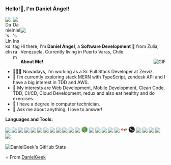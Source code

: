 <!--
### Hi there 👋, i


**DanielGeek/DanielGeek** is a ✨ _special_ ✨ repository because its `README.md` (this file) appears on your GitHub profile.

Here are some ideas to get you started:

- 🔭 I’m currently working on ....
- 🌱 I’m currently learning ...
- 👯 I’m looking to collaborate on ...
- 🤔 I’m looking for help with ...
- 💬 Ask me about ...
- 📫 How to reach me: ...
- 😄 Pronouns: ...
- ⚡ Fun fact: ...
-->

<h3 title="hehehe"> Hello!👋, I'm Daniel Ángel!</h3>

<a href="https://www.linkedin.com/in/daniel-angel/">
  <img align="left" alt="Daniel's LinkdeIn" width="24px" src="https://www.vectorlogo.zone/logos/linkedin/linkedin-icon.svg" />
</a>
<a href="https://www.instagram.com/daniel.angel.b/">
  <img align="left" alt="Daniel's Instagram" width="24px" src="https://www.vectorlogo.zone/logos/instagram/instagram-icon.svg" />
</a>
<!--
<a href="https://www.facebook.com/">
  <img align="left" alt="Daniel's Facebook" width="24px" src="https://cdn.jsdelivr.net/npm/simple-icons@v3/icons/facebook.svg" />
</a>
-->
<br>
<br>
<img src="https://komarev.com/ghpvc/?username=DanielGeek&color=blue">
<br />
<br />

Hi there, I'm **Daniel Ángel**, a **Software Development** 🚀 from Zulia, Venezuela, Currently living in Puerto Varas, Chile.

  <img align="right" alt="GIF" src="https://i.pinimg.com/originals/e4/26/70/e426702edf874b181aced1e2fa5c6cde.gif" />

**About Me!**

- 👨🏽‍💻 Nowadays, I’m working as a Sr. Full Stack Developer at Zerviz.
- 🌱 I’m currently exploring stack MERN with TypeScript, zendesk API and I have a big interest in TDD and AWS. 
- 🤔 My interests are Web Development, Mobile Development, Clean Code, TDD, CI/CD, Cloud Development, redux and also eat healthy and do exercises.
- 💼 I have a degree in computer technician.
- 💬 Ask me about anything, I love to answer!
<!--
 - 📫 Email me at [zamran.butt.1@gmail.com](mailto:zamran.butt.1@gmail.com).
 - 📝 See my [Curriculum Vitae](https://drive.google.com/file/d/1PxlxLA6vGXslYmwybcA_dlr4uQhq-tkm/view?usp=sharing) to get more info. 
 -->


**Languages and Tools:**  


<!-- <code><img height="20" src="https://raw.githubusercontent.com/github/explore/80688e429a7d4ef2fca1e82350fe8e3517d3494d/topics/python/python.png"></code> -->
<a href="https://stackshare.io/danielgeek/my-stack" target="_blank"><code><img height="20" src="https://camo.githubusercontent.com/748cd47c21af4a2fe8c56dcf50d11dd51195f5de67eeea434ef03c1f06006147/687474703a2f2f696d672e736869656c64732e696f2f62616467652f746563682d737461636b2d3036393066612e7376673f7374796c653d666c6174"></code></a>
<code title="Javascript"><img height="20" src="https://github.com/tomchen/stack-icons/raw/master/logos/javascript.svg"></code>
<code title="React"><img height="20" src="https://github.com/tomchen/stack-icons/raw/master/logos/react.svg"></code>
<code title="Redux"><img height="20" src="https://github.com/tomchen/stack-icons/raw/master/logos/redux.svg"></code>
<code title="Typescript"><img height="20" src="https://github.com/tomchen/stack-icons/raw/master/logos/typescript-icon.svg"></code>
<code title="React Native"><img height="20" src="https://github.com/tomchen/stack-icons/raw/master/logos/react.svg"></code>
<code title="Socket.IO"><img height="20" src="https://github.com/tomchen/stack-icons/raw/master/logos/socket.io.svg"></code>
<code title="Express"><img height="20" src="https://github.com/tomchen/stack-icons/raw/master/logos/express.svg"></code>
<code title="Webpack"><img height="20" src="https://github.com/tomchen/stack-icons/raw/master/logos/webpack.svg"></code>
<code title="Babel"><img height="20" src="https://github.com/tomchen/stack-icons/raw/master/logos/babel.svg"></code>
<code title="Jest"><img height="20" src="https://github.com/tomchen/stack-icons/raw/master/logos/jest.svg"></code>
<code title="AWS"><img height="20" src="https://github.com/tomchen/stack-icons/raw/master/logos/aws.svg"></code>
<code title="Node"><img height="20" src="https://raw.githubusercontent.com/github/explore/80688e429a7d4ef2fca1e82350fe8e3517d3494d/topics/nodejs/nodejs.png"></code>
<code title="MongoDB"><img height="20" src="https://github.com/tomchen/stack-icons/raw/master/logos/mongodb-icon.svg"></code>
<code title="MySQL"><img height="20" src="https://github.com/tomchen/stack-icons/raw/master/logos/mysql.svg"></code>
<code title="GraphQL"><img height="20" src="https://github.com/tomchen/stack-icons/raw/master/logos/graphql.svg"></code>
<code title="Docker"><img height="20" src="https://github.com/tomchen/stack-icons/raw/master/logos/docker-icon.svg"></code>
<code title="Kubernetes"><img height="20" src="https://github.com/tomchen/stack-icons/raw/master/logos/kubernetes.svg"></code>
<code title="Git"><img height="20" src="https://raw.githubusercontent.com/github/explore/80688e429a7d4ef2fca1e82350fe8e3517d3494d/topics/git/git.png"></code>
<code title="CLI"><img height="20" src="https://raw.githubusercontent.com/github/explore/80688e429a7d4ef2fca1e82350fe8e3517d3494d/topics/terminal/terminal.png"></code>
<code title="GNU Linux"><img height="20" src="https://github.com/tomchen/stack-icons/raw/master/logos/linux-tux.svg"></code>
<code title="PHP"><img height="20" src="https://github.com/tomchen/stack-icons/raw/master/logos/php.svg"></code>
<code title="JQuery"><img height="20" src="https://github.com/tomchen/stack-icons/raw/master/logos/jquery-icon.svg"></code>
<code title="Jira"><img height="20" src="https://github.com/tomchen/stack-icons/raw/master/logos/jira.svg"></code>
<code title="Postgresql"><img height="20" src="https://github.com/tomchen/stack-icons/raw/master/logos/postgresql.svg"></code>

<img src="https://github-readme-stats.vercel.app/api?username=DanielGeek&show_icons=true&hide_border=true&count_private=true&theme=shades-of-purple&icon_color=fad000" alt="DanielGeek's GitHub Stats">

⭐️ From [DanielGeek](https://github.com/DanielGeek)
